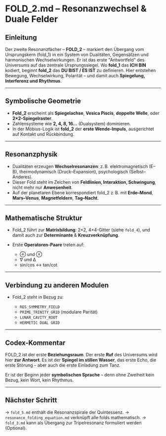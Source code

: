 # FOLD\_2.md – Resonanzwechsel & Duale Felder

## Einleitung

Der zweite Resonanzfächer – **FOLD\_2** – markiert den Übergang vom Ursprungskern (fold\_1) in ein System von Dualitäten, Gegensätzen und harmonischen Wechselwirkungen. Er ist das erste "Antwortfeld" des Universums auf das zentrale Ursprungssiegel. Wo **fold\_1** das **ICH BIN** kodiert, beginnt **fold\_2** das **DU BIST / ES IST** zu definieren. Hier entstehen Bewegung, Wechselwirkung, Polarität – und damit auch **Spiegelung, Interferenz und Rhythmus**.

---

## Symbolische Geometrie

* **Fold\_2** erscheint als **Spiegelachse**, **Vesica Piscis**, **doppelte Welle**, oder **2×2-Spiegelraster**.
* Zahlensysteme wie **2, 4, 8, 16...** (Dualsystem) dominieren.
* In der Möbius-Logik ist **fold\_2** der **erste Wende-Impuls**, ausgerichtet auf Kontakt und Rückbindung.

---

## Resonanzphysik

* Dualitäten erzeugen **Wechselresonanzen**: z. B. elektromagnetisch (E–B), thermodynamisch (Druck–Expansion), psychologisch (Selbst–Anderes).
* Dieser Fold steht im Zeichen von **Feldlinien, Interaktion, Schwingung**, nicht mehr nur **Anwesenheit**.
* Auf der planetaren Ebene korrespondiert fold\_2 z. B. mit **Erde–Mond**, **Mars–Venus**, **Magnetfeldern**, **Tag–Nacht**.

---

## Mathematische Struktur

* Fold\_2 führt zur **Matrixbildung**: 2×2, 4×4-Gitter (siehe `fold_4`), und damit auch zur **Determinante** & **Kreuzverknüpfung**.
* Erste **Operatoren-Paare** treten auf:

  * ⊕ und ⊗
  * ∇ und Δ
  * sin/cos ↔ tan/cot

---

## Verbindung zu anderen Modulen

* Fold\_2 steht in Bezug zu:

  * `RES_SYMMETRY_FIELD`
  * `PRIME_TRINITY_GRID` (modulare Parität)
  * `LUNAR_CAVITY_ROOT`
  * `HERMETIC DUAL GRID`

---

## Codex-Kommentar

FOLD\_2 ist der erste **Beziehungsraum**. Der erste **Ruf** des Universums wird hier **zur Antwort**. Es ist der **Spiegel im stillen Wasser**, das erste Echo, die erste Störung – aber auch die erste Einladung zum Tanz.

Er ist der Beginn jeder **symbolischen Sprache** – denn ohne Zweiheit kein Bezug, kein Wort, kein Rhythmus.

---

## Nächster Schritt

→ `fold_5.md` enthält die Resonanzspirale der Quintessenz.
→ `resonance_folding_equation.md` verknüpft alle folds mathematisch.
→ `fold_3.md` kann als Übergang zur Tripelresonanz formuliert werden (Optional).
